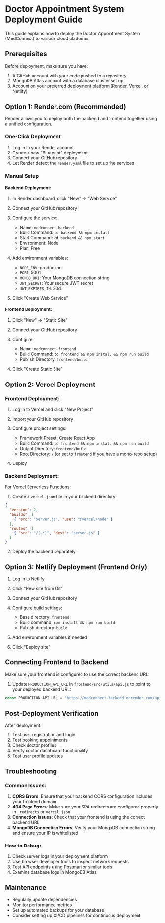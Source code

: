 # Doctor Appointment System Deployment Guide

This guide explains how to deploy the Doctor Appointment System (MedConnect) to various cloud platforms.

## Prerequisites

Before deployment, make sure you have:

1. A GitHub account with your code pushed to a repository
2. MongoDB Atlas account with a database cluster set up
3. Account on your preferred deployment platform (Render, Vercel, or Netlify)

## Option 1: Render.com (Recommended)

Render allows you to deploy both the backend and frontend together using a unified configuration.

### One-Click Deployment

1. Log in to your Render account
2. Create a new "Blueprint" deployment
3. Connect your GitHub repository
4. Let Render detect the `render.yaml` file to set up the services

### Manual Setup

#### Backend Deployment:

1. In Render dashboard, click "New" → "Web Service"
2. Connect your GitHub repository
3. Configure the service:
   - Name: `medconnect-backend`
   - Build Command: `cd backend && npm install`
   - Start Command: `cd backend && npm start`
   - Environment: Node
   - Plan: Free

4. Add environment variables:
   - `NODE_ENV`: production
   - `PORT`: 5001
   - `MONGO_URI`: Your MongoDB connection string
   - `JWT_SECRET`: Your secure JWT secret
   - `JWT_EXPIRES_IN`: 30d

5. Click "Create Web Service"

#### Frontend Deployment:

1. Click "New" → "Static Site"
2. Connect your GitHub repository
3. Configure:
   - Name: `medconnect-frontend`
   - Build Command: `cd frontend && npm install && npm run build`
   - Publish Directory: `frontend/build`

4. Click "Create Static Site"

## Option 2: Vercel Deployment

### Frontend Deployment:

1. Log in to Vercel and click "New Project"
2. Import your GitHub repository
3. Configure project settings:
   - Framework Preset: Create React App
   - Build Command: `cd frontend && npm install && npm run build`
   - Output Directory: `frontend/build`
   - Root Directory: `/` (or set to `frontend` if you have a mono-repo setup)

4. Deploy

### Backend Deployment:

For Vercel Serverless Functions:

1. Create a `vercel.json` file in your backend directory:
```json
{
  "version": 2,
  "builds": [
    { "src": "server.js", "use": "@vercel/node" }
  ],
  "routes": [
    { "src": "/(.*)", "dest": "server.js" }
  ]
}
```

2. Deploy the backend separately

## Option 3: Netlify Deployment (Frontend Only)

1. Log in to Netlify
2. Click "New site from Git"
3. Connect your GitHub repository
4. Configure build settings:
   - Base directory: `frontend`
   - Build command: `npm install && npm run build`
   - Publish directory: `build`

5. Add environment variables if needed
6. Click "Deploy site"

## Connecting Frontend to Backend

Make sure your frontend is configured to use the correct backend URL:

1. Update `PRODUCTION_API_URL` in `frontend/src/utils/api.js` to point to your deployed backend URL:
```javascript
const PRODUCTION_API_URL = 'https://medconnect-backend.onrender.com/api';
```

## Post-Deployment Verification

After deployment:

1. Test user registration and login
2. Test booking appointments
3. Check doctor profiles
4. Verify doctor dashboard functionality
5. Test user profile updates

## Troubleshooting

### Common Issues:

1. **CORS Errors**: Ensure that your backend CORS configuration includes your frontend domain
2. **404 Page Errors**: Make sure your SPA redirects are configured properly in `_redirects` or `vercel.json`
3. **Connection Issues**: Check that your frontend is using the correct backend URL
4. **MongoDB Connection Errors**: Verify your MongoDB connection string and ensure your IP is whitelisted

### How to Debug:

1. Check server logs in your deployment platform
2. Use browser developer tools to inspect network requests
3. Test API endpoints using Postman or similar tools
4. Examine database logs in MongoDB Atlas

## Maintenance

- Regularly update dependencies
- Monitor performance metrics
- Set up automated backups for your database
- Consider setting up CI/CD pipelines for continuous deployment 